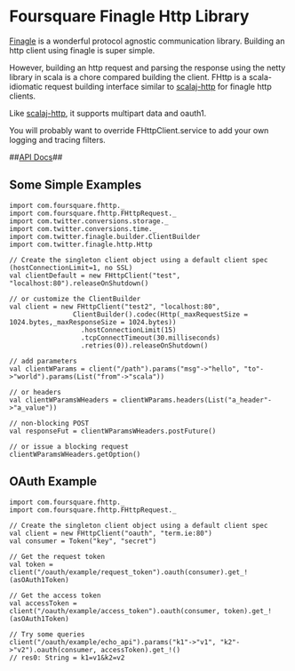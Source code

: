 # Foursquare Finagle Http Library #

[Finagle](https://github.com/twitter/finagle) is a wonderful protocol agnostic communication library.
Building an http client using finagle is super simple.

However, building an http request and parsing the response using the netty
library in scala is a chore compared building the client.
FHttp is a scala-idiomatic request building interface similar to 
[scalaj-http](https://github.com/scalaj/scalaj-http) for finagle http clients.

Like [scalaj-http](https://github.com/scalaj/scalaj-http), it supports multipart data and oauth1.

You will probably want to override FHttpClient.service to add your own logging and tracing filters.

##[API Docs](http://foursquare.github.com/foursquare-fhttp/api/)##

## Some Simple Examples ##
    import com.foursquare.fhttp._
    import com.foursquare.fhttp.FHttpRequest._
    import com.twitter.conversions.storage._
    import com.twitter.conversions.time._
    import com.twitter.finagle.builder.ClientBuilder
    import com.twitter.finagle.http.Http

    // Create the singleton client object using a default client spec (hostConnectionLimit=1, no SSL)
    val clientDefault = new FHttpClient("test", "localhost:80").releaseOnShutdown()

    // or customize the ClientBuilder
    val client = new FHttpClient("test2", "localhost:80", 
                    ClientBuilder().codec(Http(_maxRequestSize = 1024.bytes,_maxResponseSize = 1024.bytes))
                      .hostConnectionLimit(15)
                      .tcpConnectTimeout(30.milliseconds)
                      .retries(0)).releaseOnShutdown()

    // add parameters
    val clientWParams = client("/path").params("msg"->"hello", "to"->"world").params(List("from"->"scala"))

    // or headers
    val clientWParamsWHeaders = clientWParams.headers(List("a_header"->"a_value"))

    // non-blocking POST
    val responseFut = clientWParamsWHeaders.postFuture()

    // or issue a blocking request
    clientWParamsWHeaders.getOption()



## OAuth Example ##
    import com.foursquare.fhttp._
    import com.foursquare.fhttp.FHttpRequest._

    // Create the singleton client object using a default client spec
    val client = new FHttpClient("oauth", "term.ie:80")
    val consumer = Token("key", "secret")
    
    // Get the request token
    val token = client("/oauth/example/request_token").oauth(consumer).get_!(asOAuth1Token)

    // Get the access token
    val accessToken = client("/oauth/example/access_token").oauth(consumer, token).get_!(asOAuth1Token)

    // Try some queries
    client("/oauth/example/echo_api").params("k1"->"v1", "k2"->"v2").oauth(consumer, accessToken).get_!()
    // res0: String = k1=v1&k2=v2


